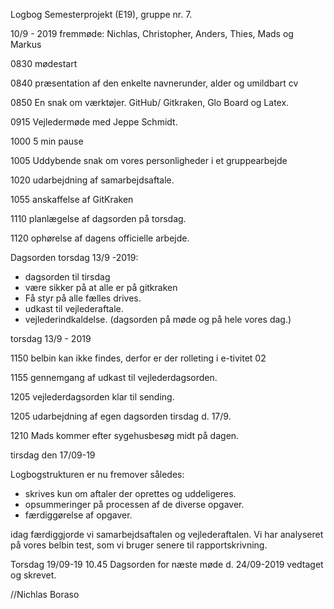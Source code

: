 Logbog Semesterprojekt (E19), gruppe nr. 7.

10/9 - 2019 fremmøde: Nichlas, Christopher, Anders, Thies, Mads og Markus

0830 
mødestart

0840 
præsentation af den enkelte navnerunder, alder og umildbart cv

0850
En snak om værktøjer. GitHub/ Gitkraken, Glo Board og Latex.

0915
Vejledermøde med Jeppe Schmidt. 


1000
5 min pause

1005
Uddybende snak om vores personligheder i et gruppearbejde

1020
udarbejdning af samarbejdsaftale. 

1055
anskaffelse af GitKraken

1110
planlægelse af dagsorden på torsdag. 

1120
ophørelse af dagens officielle arbejde.



Dagsorden torsdag 13/9 -2019:
- dagsorden til tirsdag
- være sikker på at alle er på gitkraken
- Få styr på alle fælles drives.
- udkast til vejlederaftale.
- vejlederindkaldelse. (dagsorden på møde og på hele vores dag.)


torsdag 13/9 - 2019

1150 
belbin kan ikke findes, derfor er der rolleting i e-tivitet 02

1155 
gennemgang af udkast til vejlederdagsorden.

1205 
vejlederdagsorden klar til sending.

1205 
udarbejdning af egen dagsorden tirsdag d. 17/9.

1210 
Mads kommer efter sygehusbesøg midt på dagen.

tirsdag den 17/09-19

Logbogstrukturen er nu fremover således:
- skrives kun om aftaler der oprettes og uddeligeres. 
- opsummeringer på processen af de diverse opgaver.
- færdiggørelse af opgaver.

idag færdiggjorde vi samarbejdsaftalen og vejlederaftalen. 
Vi har analyseret på vores belbin test, som vi bruger senere til rapportskrivning.

Torsdag 19/09-19 
10.45
Dagsorden for næste møde d. 24/09-2019 vedtaget og skrevet.

//Nichlas Boraso

